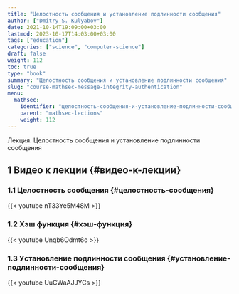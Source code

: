 ```yaml
---
title: "Целостность сообщения и установление подлинности сообщения"
author: ["Dmitry S. Kulyabov"]
date: 2021-10-14T19:09:00+03:00
lastmod: 2023-10-17T14:03:00+03:00
tags: ["education"]
categories: ["science", "computer-science"]
draft: false
weight: 112
toc: true
type: "book"
summary: "Целостность сообщения и установление подлинности сообщения"
slug: "course-mathsec-message-integrity-authentication"
menu:
  mathsec:
    identifier: "целостность-сообщения-и-установление-подлинности-сообщения"
    parent: "mathsec-lections"
    weight: 112
---
```


Лекция. Целостность сообщения и установление подлинности сообщения

<!--more-->


## <span class="section-num">1</span> Видео к лекции {#видео-к-лекции}


### <span class="section-num">1.1</span> Целостность сообщения {#целостность-сообщения}

{{< youtube nT33Ye5M48M >}}


### <span class="section-num">1.2</span> Хэш функция {#хэш-функция}

{{< youtube Unqb6Odmt6o >}}


### <span class="section-num">1.3</span> Уcтановление подлинности сообщения {#уcтановление-подлинности-сообщения}

{{< youtube UuCWaAJJYCs >}}
